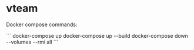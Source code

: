 # vteam


Docker compose commands:

´´´
docker-compose up
docker-compose up --build
docker-compose down --volumes --rmi all
´´´
